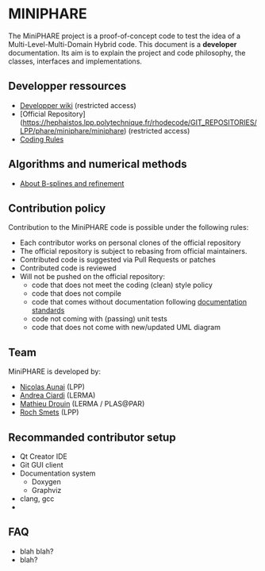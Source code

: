 
MINIPHARE
=========


The MiniPHARE project is a proof-of-concept code to test the idea of a Multi-Level-Multi-Domain Hybrid code.
This document is a **developer** documentation. Its aim is to explain the project and code philosophy, the classes, interfaces and implementations.


## Developper ressources

* [Developper wiki](https://hephaistos.lpp.polytechnique.fr/redmine/projects/hyb-par) (restricted access)
* [Official Repository] (https://hephaistos.lpp.polytechnique.fr/rhodecode/GIT_REPOSITORIES/LPP/phare/miniphare/miniphare) (restricted access)
* [Coding Rules](codingrules.md)

## Algorithms and numerical methods

* [About B-splines and refinement](markdown/exactSplitting/BSplines.md)



## Contribution policy

Contribution to the MiniPHARE code is possible under the following rules:

* Each contributor works on personal clones of the official repository
* The official repository is subject to rebasing from official maintainers.
* Contributed code is suggested via Pull Requests or patches
* Contributed code is reviewed
* Will not be pushed on the official repository:
    * code that does not meet the coding (clean) style policy
    * code that does not compile
    * code that comes without documentation following [documentation standards](docstandards.md)
    * code not coming with (passing) unit tests
    * code that does not come with new/updated UML diagram



## Team

MiniPHARE is developed by:

* [Nicolas Aunai](http://www.nicolasaunai.com) (LPP)
* [Andrea Ciardi](https://sites.google.com/site/andreaciardihomepage/home) (LERMA)
* [Mathieu Drouin](https://www.scholar.live/citations?user=RplJJEQAAAAJ&hl=en)  (LERMA / PLAS\@PAR)
* [Roch Smets](http://www.lpp.fr/-Roch-Smets,264-) (LPP)


## Recommanded contributor setup

* Qt Creator IDE
* Git GUI client
* Documentation system
    * Doxygen
    * Graphviz
* clang, gcc
*


## FAQ

* blah blah?
* blah?
